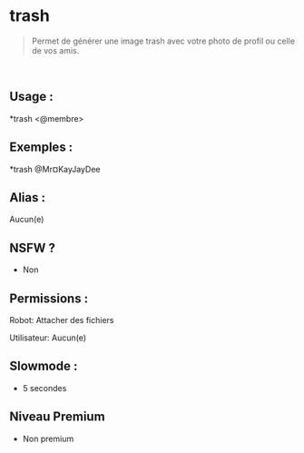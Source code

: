 # trash

> Permet de générer une image trash avec votre photo de profil ou celle de vos amis.

<br>

## Usage :

*trash <@membre>

## Exemples :

*trash @Mr¤KayJayDee

## Alias :

Aucun(e)

## NSFW ?

- Non

## Permissions :

Robot: Attacher des fichiers
<br>

Utilisateur: Aucun(e)

## Slowmode :

- 5 secondes

## Niveau Premium

- Non premium
